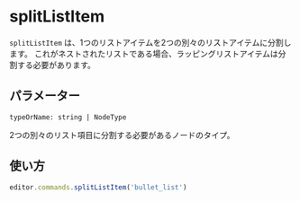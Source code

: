 # splitListItem

<!-- `splitListItem` splits one list item into two separate list items. If this is a nested list, the wrapping list item should be split. -->

`splitListItem` は、1つのリストアイテムを2つの別々のリストアイテムに分割します。 これがネストされたリストである場合、ラッピングリストアイテムは分割する必要があります。

## パラメーター

`typeOrName: string | NodeType`

<!-- The type of node that should be split into two separate list items. -->

2つの別々のリスト項目に分割する必要があるノードのタイプ。

## 使い方

```js
editor.commands.splitListItem('bullet_list')
```
